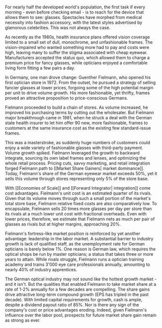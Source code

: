 For nearly half the developed world's population, the first task if every morning - even before checking email - is to reach for the device that allows them to see: glasses. Spectacles have morphed from medical necessity into fashion accessory, with the latest styles advertised by glamorous celebrities. This was not always the case.

As recently as the 1980s, health insurance plans offered vision coverage limited to a small set of dull, monochrome, and unfashionable frames. The vision-impaired who wanted something more had to pay and costs were high, leaving many to suffer the stigma associated with cheap eyewear. Manufacturers accepted the status quo, which allowed them to charge a premium price for fancy glasses, while opticians enjoyed a comfortable living form fitting a few pairs a day.

In Germany, one man drove change: Guenther Fielmann, who opened his first optician store in 1972. From the outset, he pursued a strategy of selling fancier glasses at lower prices, forgoing some of the high potential margin per unit to drive volume growth. His more fashionable, yet thrifty, frames proved an attractive proposition to price-conscious Germans.

Fielmann proceeded to build a chain of stores. As volume increased, he improved his purchasing terms by cutting out the wholesaler. But Fielmann major breakthrough came in 1981, when he struck a deal with the German state health insurer to let him offer 90 new, more fashionable, frames to customers at the same insurance cost as the existing few standard-issue frames.

This was a masterstroke, as suddenly huge numbers of customers could enjoy a wide variety of fashionable glasses with third-party payment. Volume growth spiked. Fielmann leveraged the growth to backward integrate, sourcing its own label frames and lenses, and optimizing the whole retail process. Pricing cuts, savvy marketing, and retail integration forged Fielmann path to [[Market Share Gainers| market dominance]].  Today, Fielmann's share of the German eyewear market exceeds 50%, yet it sells this volume through stores representing only 5% of the store base. 

With [[Economies of Scale]] and [[Forward Integrator| integration]] come cost advantages. Fielmann's unit cost is an estimated quarter of its rivals. Given that its volume moves through such a small portion of the market's total store base, Fielmann relative fixed costs are also comparatively low. To encapsulate, Fielmann sells 20 times more glasses per day per store than its rivals at a much lower unit cost with fractional overheads. Even with lower prices, therefore, we estimate that Fielmann nets as much per pair of glasses as rivals but at higher margins, approaching 20%.

Fielmann's fortress-like market position is reinforced by yet another advantage: leadership in the labor market. A substantial barrier to industry growth is lack of qualified staff, as the unemployment rate for German opticians is barely below 1%. One reason is German law, which requires the optical shops be run by master opticians; a status that takes three or more years to attain. While rivals struggle, Fielmann runs a optician training academy and trains 3'000 eye care professionals annually, amounting to nearly 40% of industry apprentices.

The German optical industry may not sound like the hottest growth market - and it isn't.  But the qualities that enabled Fielmann to take market share at a rate of 1-2% annually for a few decades are compelling. The share gains drive attractive long-term compound growth (EPS has tripled in the past decade). With limited capital requirements for growth, cash is ample, despite a dividend payout ratio of 85%. Nor is there any sign of the company's cost or price advantages eroding. Indeed, given Fielmann's influence over the labor pool, prospects for future market share gain remain as strong as ever. 
